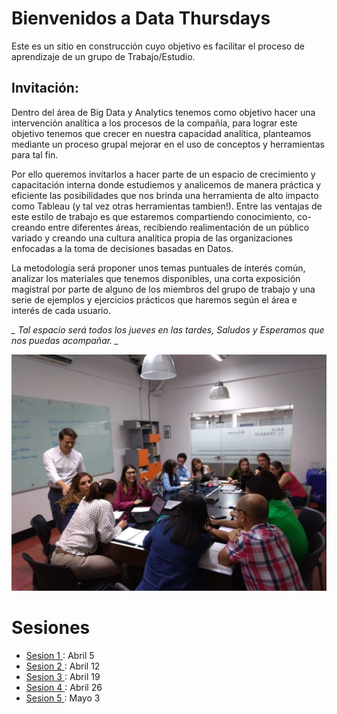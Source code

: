 # Bienvenidos a Data Thursdays

Este es un sitio en construcción cuyo objetivo es facilitar el proceso de aprendizaje de un grupo de Trabajo/Estudio.

## Invitación:

Dentro del área de Big Data y Analytics tenemos como objetivo hacer una intervención analítica a los procesos de la compañía, para lograr este objetivo tenemos que crecer en nuestra capacidad analítica, planteamos mediante un proceso grupal mejorar en el uso de conceptos y herramientas para tal fin.

Por ello queremos invitarlos a hacer parte de un espacio de crecimiento y capacitación interna donde estudiemos y analicemos de manera práctica y eficiente las posibilidades que nos brinda una herramienta de alto impacto como Tableau (y tal vez otras herramientas tambien!).  Entre las ventajas de este estilo de trabajo es que estaremos compartiendo conocimiento, co-creando entre diferentes áreas, recibiendo realimentación de un público variado y creando una cultura analítica propia de las organizaciones enfocadas a la toma de decisiones basadas en Datos.

La metodología será proponer unos temas puntuales de interés común, analizar los materiales que tenemos disponibles, una corta exposición magistral por parte de alguno de los miembros del grupo de trabajo y una serie de ejemplos y ejercicios prácticos que haremos según el área e interés de cada usuario.

*_ Tal espacio será todos los jueves en las tardes, Saludos y Esperamos que nos puedas acompañar. _*

![Nosotros](/aux/5.jpeg)

# Sesiones

* [Sesion 1 ](/sesiones/1.md) : Abril 5
* [Sesion 2 ](/sesiones/2.md) : Abril 12
* [Sesion 3 ](/sesiones/3.md) : Abril 19
* [Sesion 4 ](/sesiones/4.md) : Abril 26
* [Sesion 5 ](/sesiones/5.md) : Mayo 3

